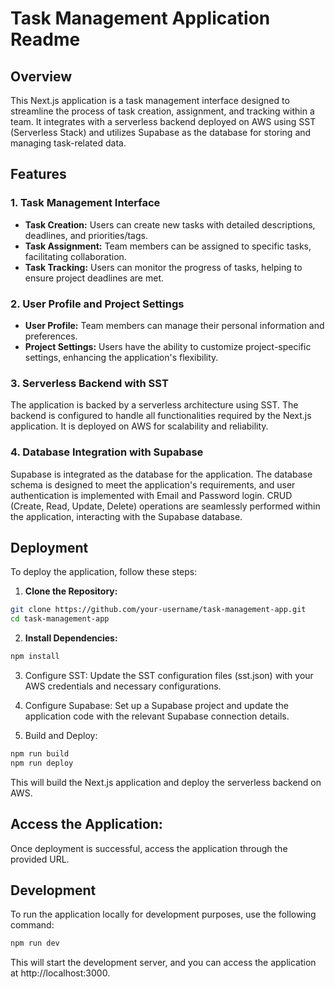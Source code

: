 # Task Management Application Readme

## Overview

This Next.js application is a task management interface designed to streamline the process of task creation, assignment, and tracking within a team. It integrates with a serverless backend deployed on AWS using SST (Serverless Stack) and utilizes Supabase as the database for storing and managing task-related data.

## Features

### 1. Task Management Interface

- **Task Creation:** Users can create new tasks with detailed descriptions, deadlines, and priorities/tags.
- **Task Assignment:** Team members can be assigned to specific tasks, facilitating collaboration.
- **Task Tracking:** Users can monitor the progress of tasks, helping to ensure project deadlines are met.

### 2. User Profile and Project Settings

- **User Profile:** Team members can manage their personal information and preferences.
- **Project Settings:** Users have the ability to customize project-specific settings, enhancing the application's flexibility.

### 3. Serverless Backend with SST

The application is backed by a serverless architecture using SST. The backend is configured to handle all functionalities required by the Next.js application. It is deployed on AWS for scalability and reliability.

### 4. Database Integration with Supabase

Supabase is integrated as the database for the application. The database schema is designed to meet the application's requirements, and user authentication is implemented with Email and Password login. CRUD (Create, Read, Update, Delete) operations are seamlessly performed within the application, interacting with the Supabase database.

## Deployment

To deploy the application, follow these steps:

1. **Clone the Repository:**
```bash
git clone https://github.com/your-username/task-management-app.git
cd task-management-app
```


2. **Install Dependencies:**
```bash
npm install
```

3. Configure SST:
Update the SST configuration files (sst.json) with your AWS credentials and necessary configurations.

4. Configure Supabase:
Set up a Supabase project and update the application code with the relevant Supabase connection details.

5. Build and Deploy:

```bash
npm run build
npm run deploy
```

This will build the Next.js application and deploy the serverless backend on AWS.

## Access the Application:
Once deployment is successful, access the application through the provided URL.

## Development
To run the application locally for development purposes, use the following command:

```bash
npm run dev
```
This will start the development server, and you can access the application at http://localhost:3000.